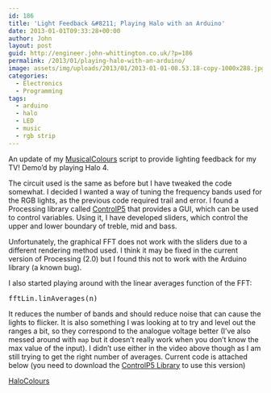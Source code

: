 ```yaml
---
id: 186
title: 'Light Feedback &#8211; Playing Halo with an Arduino'
date: 2013-01-01T09:33:28+00:00
author: John
layout: post
guid: http://engineer.john-whittington.co.uk/?p=186
permalink: /2013/01/playing-halo-with-an-arduino/
image: assets/img/uploads/2013/01/2013-01-01-08.53.18-copy-1000x288.jpg
categories:
  - Electronics
  - Programming
tags:
  - arduino
  - halo
  - LED
  - music
  - rgb strip
---
```

<!--more-->

An update of my [MusicalColours](http://engineer.john-whittington.co.uk/2012/06/musical-rainbows-in-the-van/ "MusicalColours") script to provide lighting feedback for my TV! Demo&#8217;d by playing Halo 4. 

The circuit used is the same as before but I have tweaked the code somewhat. I decided I wanted a way of tuning the frequency bands used for the RGB lights, as the previous code required trail and error. I found a Processing library called [ControlP5](http://www.sojamo.de/libraries/controlP5/) that provides a GUI, which can be used to control variables. Using it, I have developed sliders, which control the upper and lower boundary of treble, mid and bass. 

Unfortunately, the graphical FFT does not work with the sliders due to a different rendering method used. I think it may be fixed in the current version of Processing (2.0) but I found this not to work with the Arduino library (a known bug).

I also started playing around with the linear averages function of the FFT:

<pre>fftLin.linAverages(n)</pre>

It reduces the number of bands and should reduce noise that can cause the lights to flicker. It is also something I was looking at to try and level out the ranges a bit, so they correspond to the analogue voltage better (I&#8217;ve also messed around with `map` but it doesn&#8217;t really work when you don&#8217;t know the max value of the input). I didn&#8217;t use either in the video above though as I am still trying to get the right number of averages. Current code is attached below (you need to download the [ControlP5 Library](http://www.sojamo.de/libraries/controlP5/) to use this version)

<a href="http://engineer.john-whittington.co.uk/2013/01/playing-halo-with-an-arduino/halocolours/" rel="attachment wp-att-193">HaloColours</a>